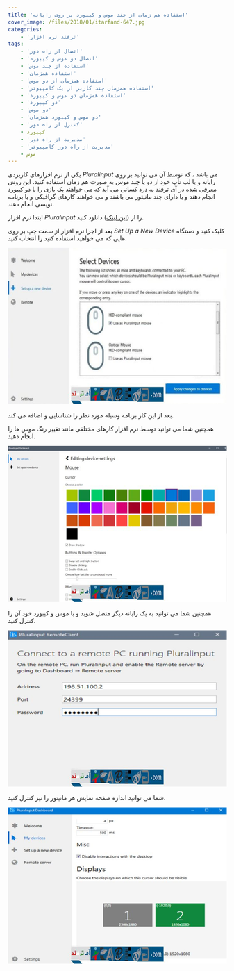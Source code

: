 ```yaml
---
title: 'استفاده هم زمان از چند موس و کیبورد بر روی رایانه'
cover_image: /files/2018/01/itarfand-647.jpg
categories:
    - 'ترفند نرم افزار'
tags:
    - 'اتصال از راه دور'
    - 'اتصال دو موس و کیبورد'
    - 'استفاده از چند موس'
    - 'استفاده همزمان'
    - 'استفاده همزمان از دو موس'
    - 'استفاده همزمان چند کاربر از یک کامپیوتر'
    - 'استفاده همزمان دو موس و کیبورد'
    - 'دو کیبورد'
    - 'دو موس'
    - 'دو موس و کیبورد همزمان'
    - 'کنترل از راه دور'
    - کیبورد
    - 'مدیریت از راه دور'
    - 'مدیریت از راه دور کامپیوتر'
    - موس
---
```


یکی از نرم افزارهای کاربردی *Pluralinput* می باشد ، که توسط آن می توانید بر روی رایانه و یا لپ تاپ خود از دو یا چند موس به صورت هم زمان استفاده کنید. این روش معرفی شده در آی ترفند به درد کسانی می آید که می خواهند یک بازی را با دو کیبورد انجام دهند و یا دارای چند مانیتور می باشند و می خواهند کارهای گرافیکی و یا برنامه نویسی انجام دهند.

ابتدا نرم افزار *Pluralinput* را از ([این لینک](https://pluralinput.com/releases/latest/PluralinputSetup.exe)) دانلود کنید.

بعد از اجرا نرم افزار از سمت چپ بر روی *Set Up a New Device* کلیک کنید و دستگاه هایی که می خواهید استفاده کنید را انتخاب کنید.

![mhkarami97](/files/2018/01/itarfand-646.jpg)  

بعد از این کار برنامه وسیله مورد نظر را شناسایی و اضافه می کند.

همچنین شما می توانید توسط نرم افزار کارهای مختلفی مانند تغییر رنگ موس ها را انجام دهید.

![mhkarami97](/files/2018/01/itarfand-643.jpg)  

همچنین شما می توانید به یک رایانه دیگر متصل شوید و با موس و کیبورد خود آن را کنترل کنید.

![mhkarami97](/files/2018/01/itarfand-644-1.jpg)  

شما می توانید اندازه صفحه نمایش هر مانیتور را نیز کنترل کنید.

![mhkarami97](/files/2018/01/itarfand-645.jpg)  
